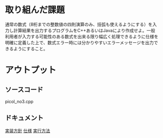 # 取り組んだ課題

通常の数式（8桁までの整数値の四則演算のみ、括弧も使えるようにする）を入力し計算結果を出力するプログラムをC++あるいはJavaにより作成せよ。一般利用者が入力する可能性のある数式を出来る限り幅広く処理できるように仕様を明確に定義した上で、数式エラー時には分かりやすいエラーメッセージを出力できるようにすること。

# アウトプット
## ソースコード
picol_no3.cpp 

## ドキュメント
[実装方針](doc/実装方針.md)
[仕様](doc/仕様.md)
[実行方法](doc/実行方法.md)

